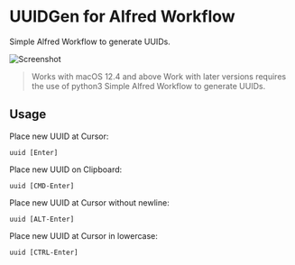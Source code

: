 # UUIDGen for Alfred Workflow

Simple Alfred Workflow to generate UUIDs.

![Screenshot][screen1]

>Works with macOS 12.4 and above Work with later versions requires the use of python3
Simple Alfred Workflow to generate UUIDs.
> 
## Usage

Place new UUID at Cursor:

	uuid [Enter]
    
Place new UUID on Clipboard:

	uuid [CMD-Enter]
	
	
Place new UUID at Cursor without newline:

	uuid [ALT-Enter]
	

Place new UUID at Cursor in lowercase:

	uuid [CTRL-Enter]
	
	
[screen1]:uuid.alfred.screeni.png